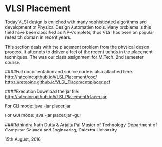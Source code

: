 # VLSI Placement
Today VLSI design is enriched with many sophisticated algorithms and development of Physical Design Automation tools. Many problems is this field have been classified as NP-Complete, thus VLSI has been an popular research domain in recent years.

This section deals with the placement problem from the physical design process. It attempts to deliver a feel of the recent trends in the placement techniques.
The was our class assignment for M.Tech. 2nd semester course.

####Full documentation and source code is also attached here.
http://ratcoinc.github.io/VLSI_Placement/doc/
https://ratcoinc.github.io/VLSI_Placement/placer.pdf


####Execution
Download the jar file: http://ratcoinc.github.io/VLSI_Placement/placer.jar

For CLI mode: 
java -jar placer.jar

For GUI mode: java -jar placer.jar -gui

###Rathindra Nath Dutta & Arjaita Pal
Master of Technology,
Department of Computer Science and Engineering,
Calcutta University

15th August, 2016

